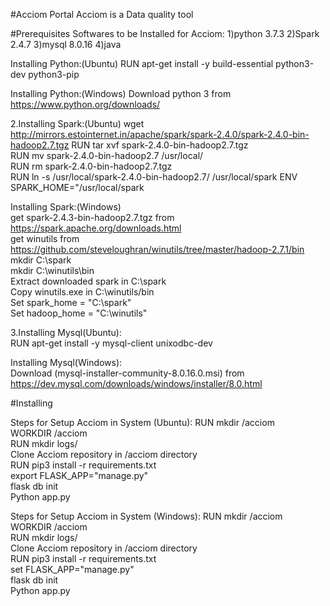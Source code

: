 #Acciom Portal
Acciom is a Data quality tool

#Prerequisites
Softwares to be Installed for Acciom:
1)python 3.7.3
2)Spark 2.4.7
3)mysql 8.0.16
4)java

Installing Python:(Ubuntu)
RUN apt-get install -y build-essential python3-dev python3-pip

Installing Python:(Windows)
Download python 3 from https://www.python.org/downloads/

2.Installing Spark:(Ubuntu)
wget http://mirrors.estointernet.in/apache/spark/spark-2.4.0/spark-2.4.0-bin-hadoop2.7.tgz
RUN tar xvf spark-2.4.0-bin-hadoop2.7.tgz <br>
RUN mv spark-2.4.0-bin-hadoop2.7 /usr/local/ <br>
RUN rm spark-2.4.0-bin-hadoop2.7.tgz  <br>
RUN ln -s /usr/local/spark-2.4.0-bin-hadoop2.7/ /usr/local/spark
ENV SPARK_HOME="/usr/local/spark

Installing Spark:(Windows) <br>
get spark-2.4.3-bin-hadoop2.7.tgz from https://spark.apache.org/downloads.html <br>
get winutils from  https://github.com/steveloughran/winutils/tree/master/hadoop-2.7.1/bin <br>
mkdir C:\spark <br>
mkdir C:\winutils\bin <br>
Extract downloaded spark in C:\spark <br>
Copy winutils.exe in C:\winutils/bin <br>
Set spark_home = "C:\spark" <br>
Set hadoop_home = "C:\winutils" <br>


3.Installing Mysql(Ubuntu): <br>
RUN apt-get install -y mysql-client unixodbc-dev

Installing Mysql(Windows): <br>
Download (mysql-installer-community-8.0.16.0.msi) from https://dev.mysql.com/downloads/windows/installer/8.0.html  



#Installing

Steps for Setup Acciom in System (Ubuntu):
RUN mkdir /acciom  <br>
WORKDIR /acciom <br>
RUN mkdir logs/  <br>
Clone Acciom repository in /acciom directory <br>
RUN pip3 install -r requirements.txt <br>
export FLASK_APP="manage.py" <br>
flask db init <br>
Python app.py

Steps for Setup Acciom in System (Windows):
RUN mkdir /acciom  <br>
WORKDIR /acciom  <br>
RUN mkdir logs/ <br>
Clone Acciom repository in /acciom directory <br>
RUN pip3 install -r requirements.txt <br>
set FLASK_APP="manage.py" <br>
flask db init  <br>
Python app.py 


